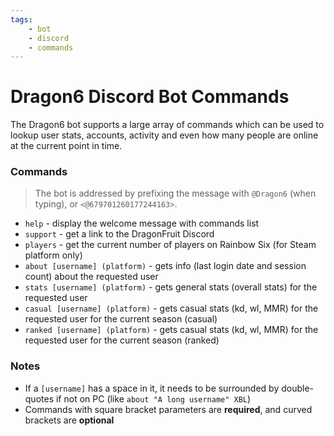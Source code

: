 ```yaml
---
tags:
    - bot
    - discord
    - commands
---
```


# Dragon6 Discord Bot Commands
The Dragon6 bot supports a large array of commands which can be used to lookup user stats, accounts, activity and even how many people are online at the current point in time.

### Commands
> The bot is addressed by prefixing the message with `@Dragon6` (when typing), or `<@679701260177244163>`.

- `help` - display the welcome message with commands list
- `support` - get a link to the DragonFruit Discord
- `players` - get the current number of players on Rainbow Six (for Steam platform only)
- `about [username] (platform)` - gets info (last login date and session count) about the requested user
- `stats [username] (platform)` - gets general stats (overall stats) for the requested user
- `casual [username] (platform)` - gets casual stats (kd, wl, MMR) for the requested user for the current season (casual)
- `ranked [username] (platform)` - gets casual stats (kd, wl, MMR) for the requested user for the current season (ranked)

### Notes

- If a `[username]` has a space in it, it needs to be surrounded by double-quotes if not on PC (like `about "A long username" XBL`)
- Commands with square bracket parameters are **required**, and curved brackets are **optional**